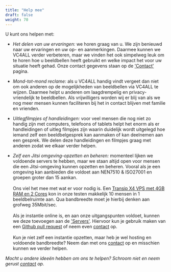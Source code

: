 ```yaml
---
title: "Help mee"
draft: false
weight: 70
---
```

U kunt ons helpen met:

- *Het delen van uw ervaringen:* we horen graag van u. We zijn benieuwd naar uw ervaringen en uw op- en aanmerkingen. Daarmee kunnen we VC4ALL verder verbeteren, maar we vinden het ook simpelweg leuk om te horen hoe u beeldbellen heeft gebruikt en welke impact het voor uw situatie heeft gehad. Onze contact gegevens staan op de ['Contact'](/contact) pagina. 

- *Mond-tot-mond reclame:* als u VC4ALL handig vindt vergeet dan niet om ook anderen op de mogelijkheden van beeldbellen via VC4ALL te wijzen. Daarmee helpt u anderen om laagdrempelig en privacy-vriendelijk te beeldbellen. Als vrijwilligers worden wij er blij van als we nog meer mensen kunnen faciliteren bij het in contact blijven met familie en vrienden.  

- *Uitlegfilmpjes of handleidingen:* voor veel mensen die nog niet zo handig zijn met computers, telefoons of tablets helpt het enorm als er handleidingen of uitleg filmpjes zijn waarin duidelijk wordt uitgelegd hoe iemand zelf een beeldbelgesprek kan aanmaken of kan deelnemen aan een gesprek. We delen deze handleidingen en filmpjes graag met anderen zodat we elkaar verder helpen.

- *Zelf een Jitsi omgeving-opzetten en beheren:* momenteel lijken we voldoende servers te hebben, maar we staan altijd open voor mensen die een Jitsi-omgeving kunnen opzetten en beheren. Vooral als je een omgeving kan aanbieden die voldoet aan NEN7510 & ISO27001 en groepen groter dan 15 aankan. 
<br><br>Ons viel het mee met wat er voor nodig is. Een [Transip X4 VPS met 4GB RAM en 2 Cores](https://www.transip.nl/vps/) kon in onze testen makkelijk 10 mensen in 1 beeldbelruimte aan. Qua bandbreedte moet je hierbij denken aan grofweg 35Mbit/sec. <br><br>Als je instantie online is, en aan onze uitgangspunten voldoet, kunnen we deze toevoegen aan de ['Servers'](/servers). Hiervoor kun je gebruik maken van een [Github pull request](https://github.com/vc4all/site) of neem even [contact](/contact) op.<br><br>Kun je niet zelf een instantie opzetten, maar heb je wel hosting en voldoende bandbreedte? Neem dan met ons [contact](/contact) op en misschien kunnen we verder helpen.

*Mocht u andere ideeën hebben om ons te helpen? Schroom niet en neem gerust [contact](/contact) op.*
